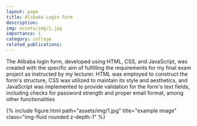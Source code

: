 ```yaml
---
layout: page
title: Alibaba Login Form 
description: 
img: assets/img/1.jpg
importance: 1
category: college
related_publications: 
---
```

The Alibaba login form, developed using HTML, CSS, and JavaScript, was created with the specific aim of fulfilling the requirements for my final exam project as instructed by my lecturer. HTML was employed to construct the form's structure, CSS was utilized to maintain its style and aesthetics, and JavaScript was implemented to provide validation for the form's text fields, including checks for password strength and proper email format, among other functionalities

 <div class="col-sm mt-3 mt-md-0">
        {% include figure.html path="assets/img/1.jpg" title="example image" class="img-fluid rounded z-depth-1" %}
 </div>
   